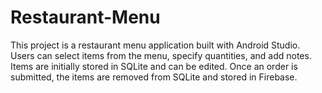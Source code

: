 # Restaurant-Menu
This project is a restaurant menu application built with Android Studio. Users can select items from the menu, specify quantities, and add notes. Items are initially stored in SQLite and can be edited. Once an order is submitted, the items are removed from SQLite and stored in Firebase.
